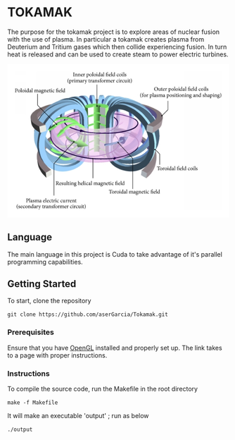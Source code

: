 # TOKAMAK

The purpose for the tokamak project is to explore areas of nuclear fusion with the use of plasma.
In particular a tokamak creates plasma from Deuterium and Tritium gases which then collide
experiencing fusion. In turn heat is released and can be used to create steam to power electric turbines.

![Tokamak Diagram](/assets/tokamak.jpg "Tokamak Diagram")

## Language
The main language in this project is Cuda to take advantage of it's parallel programming capabilities.

## Getting Started
To start, clone the repository
```
git clone https://github.com/aserGarcia/Tokamak.git
```

### Prerequisites

Ensure that you have [OpenGL](http://www.prinmath.com/csci5229/misc/install.html) installed and properly set up. The link takes to a page with proper instructions.

### Instructions
To compile the source code, run the Makefile in the root directory
```
make -f Makefile
```
It will make an executable 'output' ; run as below
```
./output
```